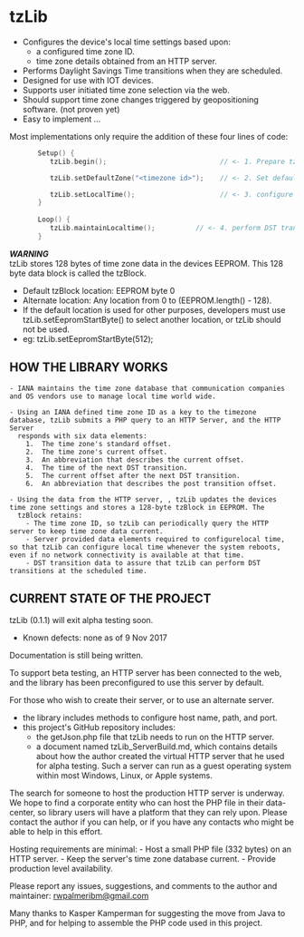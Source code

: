 # tzLib


- Configures the device's local time settings based upon:
	-	a configured time zone ID.
	-	time zone details obtained from an HTTP server.
- Performs Daylight Savings Time transitions when they are scheduled.
- Designed for use with IOT devices.
- Supports user initiated time zone selection via the web.
- Should support time zone changes triggered by geopositioning software. (not proven yet)
- Easy to implement ...

Most implementations only require the addition of these four lines of code:
```cpp		
	   Setup() {
	      tzLib.begin();                         	// <- 1. Prepare tzLib to run

	      tzLib.setDefaultZone("<timezone id>"); 	// <- 2. Set default timezone

	      tzLib.setLocalTime();                  	// <- 3. configure local time   
	   }
		   
	   Loop() {
	      tzLib.maintainLocaltime();          // <- 4. perform DST transitions & keeps time zone data current.
	   }
```
**_WARNING_**  
tzLib stores 128 bytes of time zone data in the devices EEPROM. This 128 byte data block is called the tzBlock.
- 	Default tzBlock location:  EEPROM byte 0
- 	Alternate location:  Any location from 0 to (EEPROM.length() - 128).
- 	If the default location is used for other purposes, developers must use tzLib.setEepromStartByte() to select another location, or tzLib should not be used.
-	eg: tzLib.setEepromStartByte(512);



## HOW THE LIBRARY WORKS 

	- IANA maintains the time zone database that communication companies and OS vendors use to manage local time world wide. 

	- Using an IANA defined time zone ID as a key to the timezone database, tzLib submits a PHP query to an HTTP Server, and the HTTP Server
	  responds with six data elements:
		1.  The time zone's standard offset. 		
		2.  The time zone's current offset.		
		3.  An abbreviation that describes the current offset.
		4.  The time of the next DST transition.
		5.  The current offset after the next DST transition.
		6.  An abbreviation that describes the post transition offset.

	- Using the data from the HTTP server, , tzLib updates the devices time zone settings and stores a 128-byte tzBlock in EEPROM. The 
	  tzBlock retains:
		- The time zone ID, so tzLib can periodically query the HTTP server to keep time zone data current.
		- Server provided data elements required to configurelocal time, so that tzLib can configure local time whenever the system reboots, even if no network connectivity is available at that time.
		- DST transition data to assure that tzLib can perform DST transitions at the scheduled time. 
		


## CURRENT STATE OF THE PROJECT

tzLib (0.1.1) will exit alpha testing soon.
-	Known defects: none as of 9 Nov 2017
	
Documentation is still being written.
	
To support beta testing, an HTTP server has been connected to the  web, and the library has been preconfigured to use this server by default. 
		
For those who wish to create their server, or to use an alternate server. 
- the library includes methods to configure host name, path, and port.
- this project's GitHub repository includes:
	- the getJson.php file that tzLib needs to run on the HTTP server.
	- a document named tzLib_ServerBuild.md,  which contains details about how the author created the virtual HTTP server that he used for alpha testing. Such a server can run as a guest operating system within most Windows, Linux, or Apple systems. 

The search for someone to host the production HTTP server is underway.  We hope to find a corporate entity who can host the PHP file in their data-center, so library users will have a platform that they can rely upon. Please contact the author if you can help, or if you have any contacts who might be able to help in this effort. 
		
Hosting requirements are minimal: 
	- Host a small PHP file (332 bytes) on an HTTP server.
	- Keep the server's time zone database current.
	- Provide production level availability.
		
Please report any issues, suggestions, and comments to the author and maintainer: rwpalmeribm@gmail.com
	   

Many thanks to Kasper Kamperman for suggesting the move from Java to PHP,
and for helping to assemble the PHP code used in this project.





